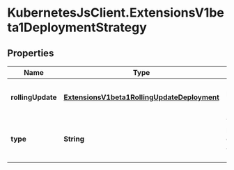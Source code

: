 # KubernetesJsClient.ExtensionsV1beta1DeploymentStrategy

## Properties
Name | Type | Description | Notes
------------ | ------------- | ------------- | -------------
**rollingUpdate** | [**ExtensionsV1beta1RollingUpdateDeployment**](ExtensionsV1beta1RollingUpdateDeployment.md) | Rolling update config params. Present only if DeploymentStrategyType &#x3D; RollingUpdate. | [optional] 
**type** | **String** | Type of deployment. Can be \&quot;Recreate\&quot; or \&quot;RollingUpdate\&quot;. Default is RollingUpdate. | [optional] 


